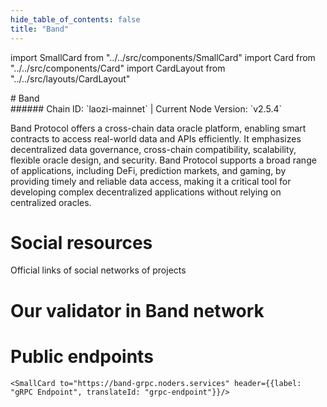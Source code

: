 ```yaml
---
hide_table_of_contents: false
title: "Band"
---
```


import SmallCard from "../../src/components/SmallCard"
import Card from "../../src/components/Card"
import CardLayout from "../../src/layouts/CardLayout"

<div class="h1-with-icon icon-band">
# Band
</div>
###### Chain ID: `laozi-mainnet` | Current Node Version: `v2.5.4`


Band Protocol offers a cross-chain data oracle platform, enabling smart contracts to access real-world data and APIs efficiently. It emphasizes decentralized data governance, cross-chain compatibility, scalability, flexible oracle design, and security. Band Protocol supports a broad range of applications, including DeFi, prediction markets, and gaming, by providing timely and reliable data access, making it a critical tool for developing complex decentralized applications without relying on centralized oracles.

# Social resources
Official links of social networks of projects

<CardLayout autoFitEnabled={false}>
    <SmallCard to="https://www.bandprotocol.com/" header={{label: "Website", translateId: "social-telegram"}} iconPath="img/website-icon.svg"/>
    <SmallCard to="https://github.com/bandprotocol/chain" header={{label: "GitHub", translateId: "social-telegram"}} iconPath="img/github-icon.svg"/>
    <SmallCard to="https://discord.com/invite/3t4bsY7" header={{label: "Discord", translateId: "social-telegram"}} iconPath="img/discord-icon.svg"/>
    <SmallCard to="https://twitter.com/BandProtocol" header={{label: "X", translateId: "social-telegram"}} iconPath="img/x-icon.svg"/>
    <SmallCard to="https://t.me/bandprotocol" header={{label: "Telegram", translateId: "social-telegram"}} iconPath="img/telegram-icon.svg"/>
</CardLayout>

# Our validator in Band network

<CardLayout autoFitEnabled={true}>
    <Card
        to="https://band.explorers.guru/validator/bandvaloper1wy08smy5xpwrm3xju7z9usnat90vvp39etv7gh"
        header={{
            label: "[NODERS]TEAM",
            translateId: "development-setup",
        }}
        body={{
            label: "Trusted blockchain validator",
        }}
        iconPath="img/kotlin-icon.svg"
    />
</CardLayout>

# Public endpoints 

<CardLayout autoFitEnabled={true}>
    <SmallCard to="https://band-rpc.noders.services" header={{label: "RPC Endpoint", translateId: "rpc-endpoint"}}/>
    <SmallCard to="https://band-api.noders.services" header={{label: "API Endpoint", translateId: "api-endpoint"}}/>
    
    <SmallCard to="https://band-grpc.noders.services" header={{label: "gRPC Endpoint", translateId: "grpc-endpoint"}}/>
</CardLayout>


